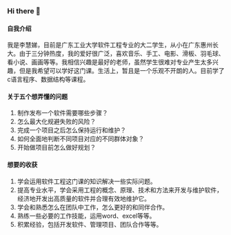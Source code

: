 ### Hi there 👋

#### 自我介绍

我是李慧娣，目前是广东工业大学软件工程专业的大二学生，从小在广东惠州长大。由于三分钟热度，我的爱好很广泛，喜欢音乐、手工、电影、滑板、羽毛球、看小说、画画等等。我相信兴趣是最好的老师，虽然学生很难对专业产生太多兴趣，但是我希望可以学好这门课。生活上，暂且是一个乐观不开朗的人。目前学了c语言程序、数据结构等课程。

#### 关于五个想弄懂的问题

1. 制作发布一个软件需要哪些步骤？
1. 怎么最大化规避失败的风险？
1. 完成一个项目之后怎么保持运行和维护？
1. 如何全面地判断不同项目对应的不同群体对象？
1. 开始做项目前怎么做好规划？
   
#### 想要的收获

1. 学会运用软件工程这门课的知识解决一些实际问题。
1. 提高专业水平，学会采用工程的概念、原理、技术和方法来开发与维护软件，经济地开发出高质量的软件并合理有效地维护它。
1. 学会和熟悉怎么在团队中工作，怎么更好的和同伴合作。
1. 熟练一些必要的工作技能，运用word、excel等等。
1. 积累经验，包括开发软件、管理项目、团队合作等等。
<!--
**lihuidixxx/lihuidixxx** is a ✨ _special_ ✨ repository because its `README.md` (this file) appears on your GitHub profile.

Here are some ideas to get you started:

- 🔭 I’m currently working on ...
- 🌱 I’m currently learning ...
- 👯 I’m looking to collaborate on ...
- 🤔 I’m looking for help with ...
- 💬 Ask me about ...
- 📫 How to reach me: ...
- 😄 Pronouns: ...
- ⚡ Fun fact: ...
-->
